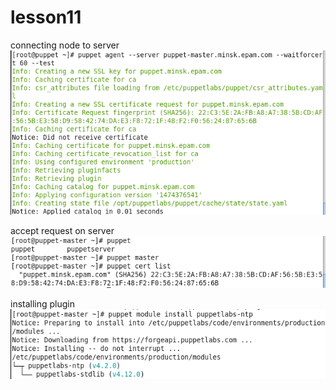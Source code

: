 # lesson11


connecting node to server 
![Alt text](screenshots/Screenshot-5.png "scr1")

accept request on server
![Alt text](screenshots/Screenshot-3.png "scr2")

installing plugin
![Alt text](screenshots/Screenshot-6.png "scr2")

